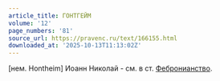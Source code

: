 ```yaml
---
article_title: ГОНТГЕЙМ
volume: '12'
page_numbers: '81'
source_url: https://pravenc.ru/text/166155.html
downloaded_at: '2025-10-13T11:13:02Z'
---
```


[нем. Hontheim] Иоанн Николай - см. в ст. [Фебронианство](https://pravenc.ru/text/Фебронианство.html).
